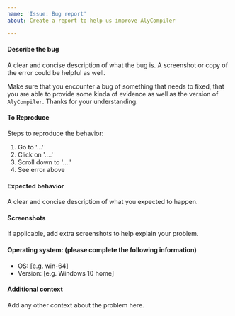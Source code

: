 ```yaml
---
name: 'Issue: Bug report'
about: Create a report to help us improve AlyCompiler

---
```


#### Describe the bug
A clear and concise description of what the bug is.
A screenshot or copy of the error could be helpful as well.

Make sure that you encounter a bug of something that needs to fixed, that you are able to provide some kinda of evidence as well as the version of `AlyCompiler`. Thanks for your understanding.

#### To Reproduce
Steps to reproduce the behavior:
1. Go to '...'
2. Click on '....'
3. Scroll down to '....'
4. See error above

#### Expected behavior
A clear and concise description of what you expected to happen.

#### Screenshots
If applicable, add extra screenshots to help explain your problem.

#### Operating system: (please complete the following information)
- OS: [e.g. win-64]
- Version: [e.g. Windows 10 home]

#### Additional context
Add any other context about the problem here.